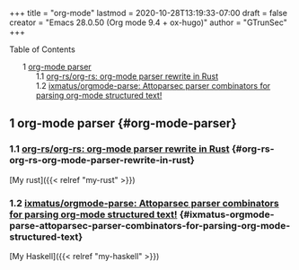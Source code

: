 +++
title = "org-mode"
lastmod = 2020-10-28T13:19:33-07:00
draft = false
creator = "Emacs 28.0.50 (Org mode 9.4 + ox-hugo)"
author = "GTrunSec"
+++

<style>
  .ox-hugo-toc ul {
    list-style: none;
  }
</style>
<div class="ox-hugo-toc toc">
<div></div>

<div class="heading">Table of Contents</div>

- <span class="section-num">1</span> [org-mode parser](#org-mode-parser)
    - <span class="section-num">1.1</span> [org-rs/org-rs: org-mode parser rewrite in Rust](#org-rs-org-rs-org-mode-parser-rewrite-in-rust)
    - <span class="section-num">1.2</span> [ixmatus/orgmode-parse: Attoparsec parser combinators for parsing org-mode structured text!](#ixmatus-orgmode-parse-attoparsec-parser-combinators-for-parsing-org-mode-structured-text)

</div>
<!--endtoc-->



## <span class="section-num">1</span> org-mode parser {#org-mode-parser}


### <span class="section-num">1.1</span> [org-rs/org-rs: org-mode parser rewrite in Rust](https://github.com/org-rs/org-rs) {#org-rs-org-rs-org-mode-parser-rewrite-in-rust}

[My rust]({{< relref "my-rust" >}})


### <span class="section-num">1.2</span> [ixmatus/orgmode-parse: Attoparsec parser combinators for parsing org-mode structured text!](https://github.com/ixmatus/orgmode-parse) {#ixmatus-orgmode-parse-attoparsec-parser-combinators-for-parsing-org-mode-structured-text}

[My Haskell]({{< relref "my-haskell" >}})
